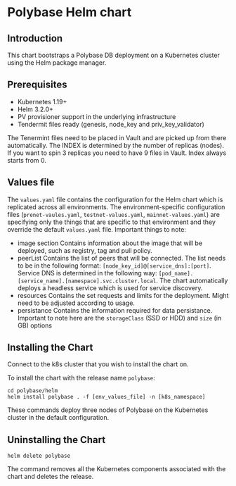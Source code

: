 # Polybase Helm chart

## Introduction

This chart bootstraps a Polybase DB deployment on a Kubernetes cluster using the Helm package manager.

## Prerequisites

- Kubernetes 1.19+
- Helm 3.2.0+
- PV provisioner support in the underlying infrastructure
- Tendermit files ready (genesis, node_key and priv_key_validator)

The Tenermint files need to be placed in Vault and are picked up from there automatically. 
The INDEX is determined by the number of replicas (nodes). If you want to spin 3 replicas you need to have 9 files in Vault. Index always starts from 0. 

## Values file

The `values.yaml` file contains the configuration for the Helm chart which is replicated across all environments. 
The environment-specific configuration files (`prenet-vaules.yaml`, `testnet-values.yaml`, `mainnet-values.yaml`) are specifying only the things that are specific to that environment and they override the default `values.yaml` file.
Important things to note:

- image section
    Contains information about the image that will be deployed, such as registry, tag and pull policy.
- peerList
    Contains the list of peers that will be connected. The list needs to be in the following format: 
    `[node_key_id]@[service_dns]:[port]`. Service DNS is determined in the following way:
    `[pod_name].[service_name].[namespace].svc.cluster.local`. The chart automatically deploys a headless service which is used for service discovery.
- resources
    Contains the set requests and limits for the deployment. Might need to be adjusted according to usage.
- persistance
    Contains the information required for data persistance. Important to note here are the `storageClass` (SSD or HDD) and `size` (in GB) options

## Installing the Chart

Connect to the k8s cluster that you wish to install the chart on.

To install the chart with the release name `polybase`:
```
cd polybase/helm
helm install polybase . -f [env_values_file] -n [k8s_namespace]
```

These commands deploy three nodes of Polybase on the Kubernetes cluster in the default configuration.

## Uninstalling the Chart

`helm delete polybase`

The command removes all the Kubernetes components associated with the chart and deletes the release.
